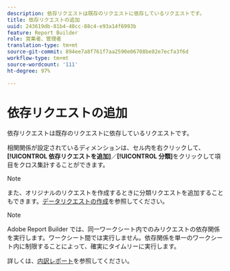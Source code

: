 ```yaml
---
description: 依存リクエストは既存のリクエストに依存しているリクエストです。
title: 依存リクエストの追加
uuid: 243619db-81b4-40cc-88c4-e93a14f6993b
feature: Report Builder
role: 営業者、管理者
translation-type: tm+mt
source-git-commit: 894ee7a8f761f7aa2590e06708be82e7ecfa3f6d
workflow-type: tm+mt
source-wordcount: '111'
ht-degree: 97%

---
```



# 依存リクエストの追加

依存リクエストは既存のリクエストに依存しているリクエストです。

相関関係が設定されているディメンションは、セル内を右クリックして、**[!UICONTROL 依存リクエストを追加]**／**[!UICONTROL 分類]**&#x200B;をクリックして項目をクロス集計することができます。

>[!NOTE]
>
>また、オリジナルのリクエストを作成するときに分類リクエストを追加することもできます。[データリクエストの作成](/help/analyze/report-builder/data-requests/t-create-a-data-request.md)を参照してください。

>[!NOTE]
>
>Adobe Report Builder では、同一ワークシート内でのみリクエストの依存関係を実行します。ワークシート間では実行しません。依存関係を単一のワークシート内に制限することによって、確実にタイムリーに実行します。

詳しくは、[内訳レポート](/help/analyze/reports-analytics/reports-customize/breakdowns.md)を参照してください。
